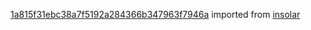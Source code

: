 [1a815f31ebc38a7f5192a284366b347963f7946a](https://github.com/insolar/insolar/commit/1a815f31ebc38a7f5192a284366b347963f7946a) imported from [insolar](https://github.com/insolar/insolar)

